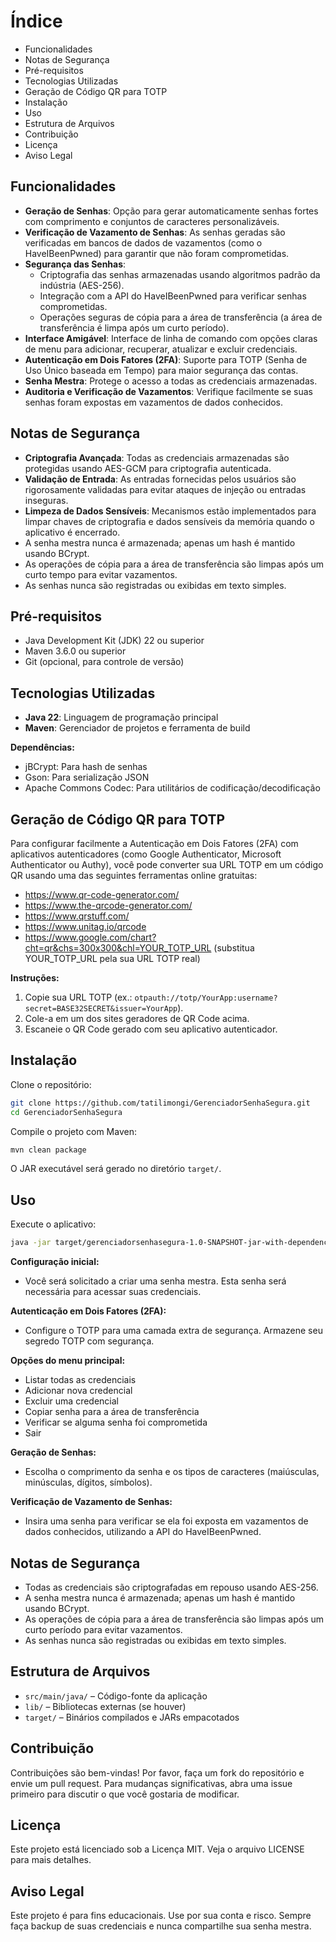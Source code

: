 
# Índice

- Funcionalidades  
- Notas de Segurança  
- Pré-requisitos  
- Tecnologias Utilizadas  
- Geração de Código QR para TOTP  
- Instalação  
- Uso  
- Estrutura de Arquivos  
- Contribuição  
- Licença  
- Aviso Legal  

## Funcionalidades

- **Geração de Senhas**: Opção para gerar automaticamente senhas fortes com comprimento e conjuntos de caracteres personalizáveis.  
- **Verificação de Vazamento de Senhas**: As senhas geradas são verificadas em bancos de dados de vazamentos (como o HaveIBeenPwned) para garantir que não foram comprometidas.  
- **Segurança das Senhas**:  
  - Criptografia das senhas armazenadas usando algoritmos padrão da indústria (AES-256).  
  - Integração com a API do HaveIBeenPwned para verificar senhas comprometidas.  
  - Operações seguras de cópia para a área de transferência (a área de transferência é limpa após um curto período).  
- **Interface Amigável**: Interface de linha de comando com opções claras de menu para adicionar, recuperar, atualizar e excluir credenciais.  
- **Autenticação em Dois Fatores (2FA)**: Suporte para TOTP (Senha de Uso Único baseada em Tempo) para maior segurança das contas.  
- **Senha Mestra**: Protege o acesso a todas as credenciais armazenadas.  
- **Auditoria e Verificação de Vazamentos**: Verifique facilmente se suas senhas foram expostas em vazamentos de dados conhecidos.  

## Notas de Segurança

- **Criptografia Avançada**: Todas as credenciais armazenadas são protegidas usando AES-GCM para criptografia autenticada.  
- **Validação de Entrada**: As entradas fornecidas pelos usuários são rigorosamente validadas para evitar ataques de injeção ou entradas inseguras.  
- **Limpeza de Dados Sensíveis**: Mecanismos estão implementados para limpar chaves de criptografia e dados sensíveis da memória quando o aplicativo é encerrado.  
- A senha mestra nunca é armazenada; apenas um hash é mantido usando BCrypt.  
- As operações de cópia para a área de transferência são limpas após um curto tempo para evitar vazamentos.  
- As senhas nunca são registradas ou exibidas em texto simples.  

## Pré-requisitos

- Java Development Kit (JDK) 22 ou superior  
- Maven 3.6.0 ou superior  
- Git (opcional, para controle de versão)  

## Tecnologias Utilizadas

- **Java 22**: Linguagem de programação principal  
- **Maven**: Gerenciador de projetos e ferramenta de build  

**Dependências:**  
- jBCrypt: Para hash de senhas  
- Gson: Para serialização JSON  
- Apache Commons Codec: Para utilitários de codificação/decodificação  

## Geração de Código QR para TOTP

Para configurar facilmente a Autenticação em Dois Fatores (2FA) com aplicativos autenticadores (como Google Authenticator, Microsoft Authenticator ou Authy), você pode converter sua URL TOTP em um código QR usando uma das seguintes ferramentas online gratuitas:

- https://www.qr-code-generator.com/  
- https://www.the-qrcode-generator.com/  
- https://www.qrstuff.com/  
- https://www.unitag.io/qrcode  
- https://www.google.com/chart?cht=qr&chs=300x300&chl=YOUR_TOTP_URL (substitua YOUR_TOTP_URL pela sua URL TOTP real)  

**Instruções:**  
1. Copie sua URL TOTP (ex.: `otpauth://totp/YourApp:username?secret=BASE32SECRET&issuer=YourApp`).  
2. Cole-a em um dos sites geradores de QR Code acima.  
3. Escaneie o QR Code gerado com seu aplicativo autenticador.  

## Instalação

Clone o repositório:  

```bash
git clone https://github.com/tatilimongi/GerenciadorSenhaSegura.git  
cd GerenciadorSenhaSegura  
```  

Compile o projeto com Maven:  

```bash
mvn clean package  
```  

O JAR executável será gerado no diretório `target/`.  

## Uso

Execute o aplicativo:  

```bash
java -jar target/gerenciadorsenhasegura-1.0-SNAPSHOT-jar-with-dependencies.jar  
```  

**Configuração inicial:**  
- Você será solicitado a criar uma senha mestra. Esta senha será necessária para acessar suas credenciais.  

**Autenticação em Dois Fatores (2FA):**  
- Configure o TOTP para uma camada extra de segurança. Armazene seu segredo TOTP com segurança.  

**Opções do menu principal:**  
- Listar todas as credenciais  
- Adicionar nova credencial  
- Excluir uma credencial  
- Copiar senha para a área de transferência  
- Verificar se alguma senha foi comprometida  
- Sair  

**Geração de Senhas:**  
- Escolha o comprimento da senha e os tipos de caracteres (maiúsculas, minúsculas, dígitos, símbolos).  

**Verificação de Vazamento de Senhas:**  
- Insira uma senha para verificar se ela foi exposta em vazamentos de dados conhecidos, utilizando a API do HaveIBeenPwned.  

## Notas de Segurança

- Todas as credenciais são criptografadas em repouso usando AES-256.  
- A senha mestra nunca é armazenada; apenas um hash é mantido usando BCrypt.  
- As operações de cópia para a área de transferência são limpas após um curto período para evitar vazamentos.  
- As senhas nunca são registradas ou exibidas em texto simples.  

## Estrutura de Arquivos

- `src/main/java/` – Código-fonte da aplicação  
- `lib/` – Bibliotecas externas (se houver)  
- `target/` – Binários compilados e JARs empacotados  

## Contribuição

Contribuições são bem-vindas! Por favor, faça um fork do repositório e envie um pull request. Para mudanças significativas, abra uma issue primeiro para discutir o que você gostaria de modificar.  

## Licença

Este projeto está licenciado sob a Licença MIT. Veja o arquivo LICENSE para mais detalhes.  

## Aviso Legal

Este projeto é para fins educacionais. Use por sua conta e risco. Sempre faça backup de suas credenciais e nunca compartilhe sua senha mestra.
